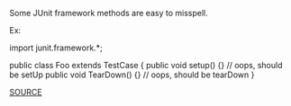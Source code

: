 Some JUnit framework methods are easy to misspell.

Ex:


import junit.framework.*;

public class Foo extends TestCase {
   public void setup() {}    // oops, should be setUp
   public void TearDown() {} // oops, should be tearDown
}

[SOURCE](https://pmd.github.io/pmd-5.3.3/pmd-java/rules/java/junit.html#JUnitSpelling)
